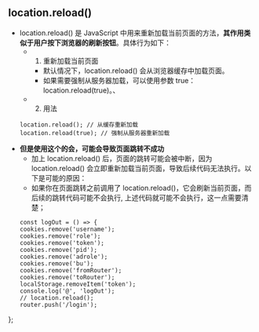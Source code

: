## location.reload()
- location.reload() 是 JavaScript 中用来重新加载当前页面的方法，**其作用类似于用户按下浏览器的刷新按钮**。具体行为如下：
  - 1. 重新加载当前页面
    - 默认情况下，location.reload() 会从浏览器缓存中加载页面。
    - 如果需要强制从服务器加载，可以使用参数 true：location.reload(true)。、
  - 2. 用法
  ```
  location.reload(); // 从缓存重新加载
  location.reload(true); // 强制从服务器重新加载
  ```
- **但是使用这个的会，可能会导致页面跳转不成功**
  - 加上 location.reload() 后，页面的跳转可能会被中断，因为 location.reload() 会立即重新加载当前页面，导致后续代码无法执行。以下是可能的原因：
  - 如果你在页面跳转之前调用了 location.reload()，它会刷新当前页面，而后续的跳转代码可能不会执行, 上述代码就可能不会执行，这一点需要清楚； 
  ```
  const logOut = () => {
  cookies.remove('username');
  cookies.remove('role');
  cookies.remove('token');
  cookies.remove('pid');
  cookies.remove('adrole');
  cookies.remove('bu');
  cookies.remove('fromRouter');
  cookies.remove('toRouter');
  localStorage.removeItem('token');
  console.log('@', 'logOut'); 
  // location.reload();
  router.push('/login');
};
```
